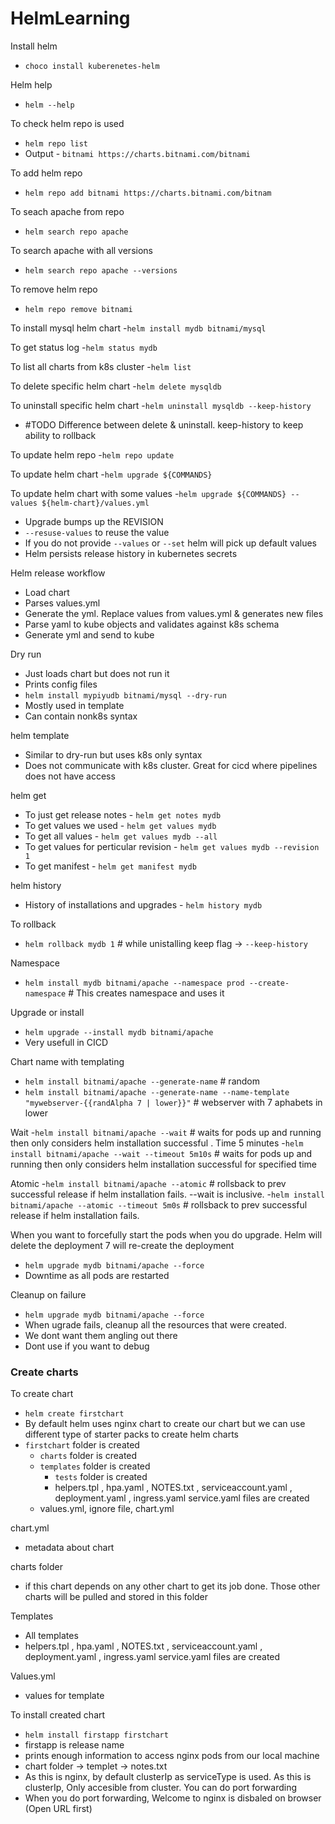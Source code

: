 # HelmLearning

Install helm 
- `choco install kuberenetes-helm`

Helm help 
- `helm --help`

To check helm repo is used 
- `helm repo list`
- Output - `bitnami https://charts.bitnami.com/bitnami`

To add helm repo 
- `helm repo add bitnami https://charts.bitnami.com/bitnam` 

To seach apache from repo 
- `helm search repo apache`

To search apache with all versions 
- `helm search repo apache --versions`

To remove helm repo 
- `helm repo remove bitnami`

To install mysql helm chart 
-`helm install mydb bitnami/mysql`

To get status log 
-`helm status mydb`

To list all charts from k8s cluster 
-`helm list`

To delete specific helm chart 
-`helm delete mysqldb`

To uninstall  specific helm chart 
-`helm uninstall mysqldb --keep-history` 
- #TODO Difference between delete & uninstall. keep-history to keep ability to rollback

To update helm repo 
-`helm repo update`

To update helm chart 
-`helm upgrade ${COMMANDS}`

To update helm chart with some values 
-`helm upgrade ${COMMANDS} --values ${helm-chart}/values.yml`
- Upgrade bumps up the REVISION
- `--resuse-values` to reuse the value
- If you do not provide `--values` or `--set` helm will pick up default values
- Helm persists release history in kubernetes secrets 

Helm release workflow
- Load chart
- Parses values.yml
- Generate the yml. Replace values from values.yml & generates new files 
- Parse yaml to kube objects and validates against k8s schema 
- Generate yml and send to kube


Dry run
- Just loads chart but does not run it
- Prints config files
- `helm install mypiyudb bitnami/mysql --dry-run`
- Mostly used in template
- Can contain nonk8s syntax

helm template
- Similar to dry-run but uses k8s only syntax
- Does not communicate with k8s cluster. Great for cicd where pipelines does not have access

helm get
- To just get release notes - `helm get notes mydb`
- To get values we used - `helm get values mydb`
- To get all values - `helm get values mydb --all`
- To get values for perticular revision - `helm get values mydb --revision 1`
- To get manifest - `helm get manifest mydb`

helm history 
- History of installations and upgrades - `helm history mydb`

To rollback 
- `helm rollback mydb 1` # while unistalling keep flag -> `--keep-history`

Namespace
- `helm install mydb bitnami/apache --namespace prod --create-namespace` # This creates namespace and uses it

Upgrade or install 
- `helm upgrade --install mydb bitnami/apache`
- Very usefull in CICD


Chart name with templating
- `helm install bitnami/apache --generate-name` # random 
- `helm install bitnami/apache --generate-name --name-template "mywebserver-{{randAlpha 7 | lower}}"` # webserver with 7 aphabets in lower

Wait
-`helm install bitnami/apache --wait` # waits for pods up and running then only considers helm installation successful . Time 5 minutes
-`helm install bitnami/apache --wait --timeout 5m10s` # waits for pods up and running then only considers helm installation successful for specified time

Atomic
-`helm install bitnami/apache --atomic` # rollsback to prev successful release if helm installation fails. --wait is inclusive. 
-`helm install bitnami/apache --atomic --timeout 5m0s` # rollsback to prev successful release if helm installation fails. 

When you want to forcefully start the pods when you do upgrade. Helm will delete the deployment 7 will re-create the deployment 
- `helm upgrade mydb bitnami/apache --force`
- Downtime as all pods are restarted

Cleanup on failure 
- `helm upgrade mydb bitnami/apache --force`
- When ugrade fails, cleanup all the resources that were created. 
- We dont want them angling out there 
- Dont use if you want to debug


### Create charts 

To create chart
- `helm create firstchart`
- By default helm uses nginx chart to create our chart but we can use different type of starter packs to create helm charts 
- `firstchart` folder is created 
  - `charts` folder is created
  - `templates` folder is created
    - `tests` folder is created
    - helpers.tpl , hpa.yaml , NOTES.txt , serviceaccount.yaml , deployment.yaml , ingress.yaml  service.yaml files are created
  - values.yml, ignore file, chart.yml 


chart.yml
- metadata about chart

charts folder
- if this chart depends on any other chart to get its job done. Those other charts will be pulled and stored in this folder

Templates
- All templates
- helpers.tpl , hpa.yaml , NOTES.txt , serviceaccount.yaml , deployment.yaml , ingress.yaml  service.yaml files are created

Values.yml
- values for template


To install created chart
- `helm install firstapp firstchart`
- firstapp is release name 
- prints enough information to access nginx pods from our local machine 
- chart folder -> templet -> notes.txt 
- As this is nginx, by default clusterIp as serviceType is used. As this is clusterIp, Only accesible from cluster. You can do port forwarding
- When you do port forwarding, Welcome to nginx is disbaled on browser (Open URL first)





